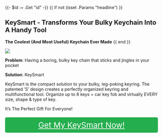 {{- $id := .Get "id" -}}
{{ if not (isset .Params "headline") }}
## KeySmart - Transforms Your Bulky Keychain Into A Handy Tool

**The Coolest (And Most Useful) Keychain Ever Made**
{{ end }}

[![](/list/key-smart-title.jpg)](https://t.gadgetadvisers.com/click/{{$id}})

**Problem**: Having a boring, bulky key chain that sticks and jingles in your pocket

**Solution**: KeySmart

KeySmart is the compact solution to your bulky, leg-poking keyring. The patented ’S’ design creates a perfectly organized keyring and multifunctional tool. Organize up to 8 keys + car key fob and virtually EVERY size, shape & type of key.

It’s The Perfect Gift For Everyone!

<a href="(https://t.gadgetadvisers.com/click/{{$id}})" style="color: white;">
   <div style="text-align:center;background-color:#25ae4e;margin-bottom:20px;margin-top:20px;width: 100%;-webkit-border-radius: 5px;">
      <div style="color: white; padding: 10px;font-size: 26px;">
      Get My KeySmart Now!
      </div>
   </div>
</a>